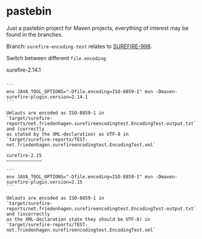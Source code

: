 pastebin
========

Just a pastebin project for Maven projects, everything of interest may be found in the branches.

Branch: `surefire-encoding-test` relates to [SUREFIRE-998](https://jira.codehaus.org/browse/SUREFIRE-998).

Switch between different `file.encoding`

surefire-2.14.1
~~~~~~~~~~~~~~~

```
env JAVA_TOOL_OPTIONS="-Dfile.encoding=ISO-8859-1" mvn -Dmaven-surefire-plugin.version=2.14.1
```

Umlauts are encoded as ISO-8859-1 in 
`target/surefire-reports/net.friedenhagen.surefireencodingtest.EncodingTest-output.txt` and (correctly
as stated by the XML-declaration) as UTF-8 in 
`target/surefire-reports/TEST-net.friedenhagen.surefireencodingtest.EncodingTest.xml`

surefire-2.15
~~~~~~~~~~~~~

```
env JAVA_TOOL_OPTIONS="-Dfile.encoding=ISO-8859-1" mvn -Dmaven-surefire-plugin.version=2.15
```

Umlauts are encoded as ISO-8859-1 in 
`target/surefire-reports/net.friedenhagen.surefireencodingtest.EncodingTest-output.txt` and (incorrectly
as the XML-declaration state they should be UTF-8) in 
`target/surefire-reports/TEST-net.friedenhagen.surefireencodingtest.EncodingTest.xml`



